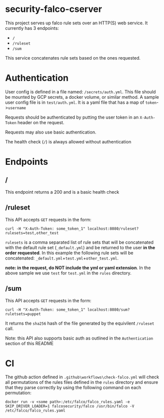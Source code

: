 # security-falco-cserver
This project serves up falco rule sets over an HTTP(S) web service. It currently has 3 endpoints:

* `/`
* `/ruleset`
* `/sum`

This service concatenates rule sets based on the ones requested. 

# Authentication
User config is defined in a file named: `/secrets/auth.yml`. This file should be mounted by GCP secrets, a docker volume, or similar method. A sample user config file is in `test/auth.yml`. It is a yaml file that has a map of `token`->`username`

Requests should be authenticated by putting the user token in an `X-Auth-Token` header on the request. 

Requests may also use basic authentication.

The health check (`/`) is always allowed without authentication

# Endpoints

## /
This endpoint returns a 200 and is a basic health check

## /ruleset
This API accepts `GET` requests in the form:

```shell
curl -H "X-Auth-Token: some_token_1" localhost:8080/ruleset?rulesets=test,other_test
```

`rulesets` is a comma separated list of rule sets that will be concatenated with the default rule set (`_default.yml`) and be returned to the user **in the order requested**. In this example the following rule sets will be concatenated: `_default.yml`+`test.yml`+`other_test.yml`.

**note: in the request, do NOT include the yml or yaml extension**. In the above sample we use `test` for `test.yml` in the `rules` directory.

## /sum
This API accepts `GET` requests in the form:

```shell
curl -H "X-Auth-Token: some_token_1" localhost:8080/sum?ruletsets=puppet
```

It returns the `sha256` hash of the file generated by the equivilent `/ruleset` call.

Note: this API also supports basic auth as outlined in the `Authentication` section of this README

# CI
The github action defined in `.github\workflows\check-falco.yml` will check all permutations of the rules files defined in the `rules` directory and ensure that they parse correctly by using the following command on each permutation:

```
docker run -v <some path>:/etc/falco/falco_rules.yaml -e SKIP_DRIVER_LOADER=1 falcosecurity/falco /usr/bin/falco -V /etc/falco/falco_rules.yaml
 ```